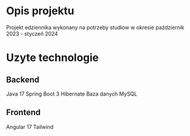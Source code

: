 # Opis projektu
Projekt edziennika wykonany na potrzeby studiow w okresie październik 2023 - styczeń 2024
# Uzyte technologie
## Backend
Java 17
Spring Boot 3
Hibernate
Baza danych MySQL
## Frontend 
Angular 17
Tailwind
